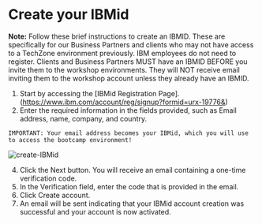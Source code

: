 # Create your IBMid

**Note:**  Follow these brief instructions to create an IBMID. These are specifically for our Business Partners and clients who may not have access to a TechZone environment previously. IBM employees do not need to register. 
Clients and Business Partners MUST have an IBMID BEFORE you invite them to the workshop environments. They will NOT receive email inviting them to the workshop account unless they already have an IBMID.

1. Start by accessing the [IBMid Registration Page].(https://www.ibm.com/account/reg/signup?formid=urx-19776&)
2. Enter the required information in the fields provided, such as Email address, name, company, and country.

```IMPORTANT: Your email address becomes your IBMid, which you will use to access the bootcamp environment!```


![create-IBMid](assets/create-your-IBMid.png)

4. Click the Next button. You will receive an email containing a one-time verification code.
5. In the Verification field, enter the code that is provided in the email.
6. Click Create account.
7. An email will be sent indicating that your IBMid account creation was successful and your account is now activated.    
